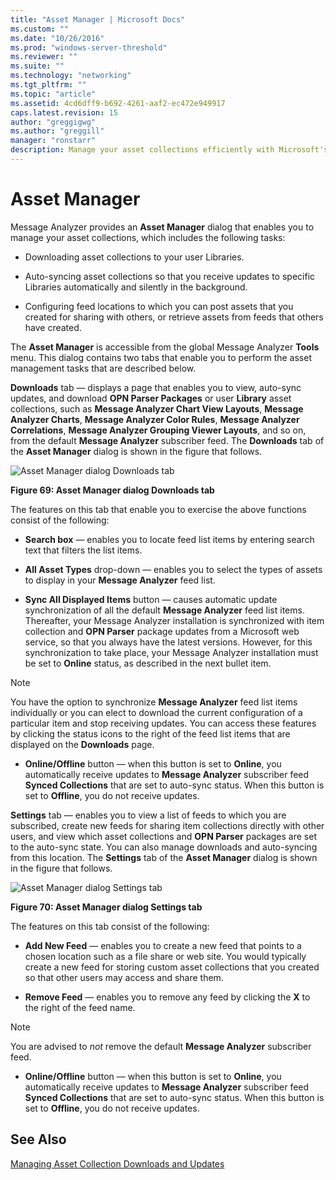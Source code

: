 ```yaml
---
title: "Asset Manager | Microsoft Docs"
ms.custom: ""
ms.date: "10/26/2016"
ms.prod: "windows-server-threshold"
ms.reviewer: ""
ms.suite: ""
ms.technology: "networking"
ms.tgt_pltfrm: ""
ms.topic: "article"
ms.assetid: 4cd6dff9-b692-4261-aaf2-ec472e949917
caps.latest.revision: 15
author: "greggigwg"
ms.author: "greggill"
manager: "ronstarr"
description: Manage your asset collections efficiently with Microsoft's Asset Manager. Download, auto-sync, and share assets seamlessly. Stay updated with the latest versions.
---
```


# Asset Manager

Message Analyzer provides an **Asset Manager** dialog that enables you to manage your asset collections, which includes the following tasks:  
  
-   Downloading asset collections to your user Libraries.  
  
-   Auto-syncing asset collections so that you receive updates to specific Libraries automatically and silently in the background.  
  
-   Configuring feed locations to which you can post assets that you created for sharing with others, or retrieve assets from feeds that others have created.  
  
The **Asset Manager** is accessible from the global Message Analyzer **Tools** menu. This dialog contains two tabs that enable you to perform the asset management tasks that are described below.  
  
**Downloads** tab — displays a page that enables you to view, auto-sync updates, and download **OPN Parser Packages** or user **Library** asset collections, such as **Message Analyzer Chart View Layouts**, **Message Analyzer Charts**, **Message Analyzer Color Rules**, **Message Analyzer Correlations**, **Message Analyzer Grouping Viewer Layouts**, and so on, from the default **Message Analyzer** subscriber feed. The **Downloads** tab of the **Asset Manager** dialog is shown in the figure that follows.  
  
![Asset Manager dialog Downloads tab](media/fig69-asset-manager-dialog-downloads-tab.png "Fig69-Asset Manager dialog Downloads tab")  
  
**Figure 69: Asset Manager dialog Downloads tab**  
  
The features on this tab that enable you to exercise the above functions consist of the following:  
  
-   **Search box** — enables you to locate feed list items by entering search text that filters the list items.  
  
-   **All Asset Types** drop-down — enables you to select the types of assets to display in your **Message Analyzer** feed list.  
  
-   **Sync All Displayed Items** button — causes automatic update synchronization of all the default **Message Analyzer** feed list items. Thereafter, your Message Analyzer installation is synchronized with item collection and **OPN Parser** package updates from a Microsoft web service, so that you always have the latest versions. However, for this synchronization to take place, your Message Analyzer installation must be set to **Online** status, as described in the next bullet item.  
  
 > [!NOTE]
 >  You have the option to synchronize **Message Analyzer** feed list items individually or you can elect to download the current configuration of a particular item and stop receiving updates. You can access these features by clicking the status icons to the right of the feed list items that are displayed on the **Downloads** page.  
  
-   **Online/Offline** button — when this button is set to **Online**, you automatically receive updates to **Message Analyzer** subscriber feed **Synced Collections** that are set to auto-sync status. When this button is set to **Offline**, you do not receive updates.  
  
**Settings** tab — enables you to view a list of feeds to which you are subscribed, create new feeds for sharing item collections directly with other users, and view which asset collections and **OPN Parser** packages are set to the auto-sync state. You can also manage downloads and auto-syncing from this location. The **Settings** tab of the **Asset Manager** dialog is shown in the figure that follows.  
  
![Asset Manager dialog Settings tab](media/fig70-asset-manager-dialog-settings-tab.png "Fig70-Asset Manager dialog Settings tab")  
  
**Figure 70: Asset Manager dialog Settings tab**  
  
The features on this tab consist of the following:  
  
-   **Add New Feed** — enables you to create a new feed that points to a chosen location such as a file share or web site. You would typically create a new feed for storing custom asset collections that you created so that other users may access and share them.  
  
-   **Remove Feed** — enables you  to remove any feed by clicking the **X** to the right of the feed name.  
  
 > [!NOTE]
 >  You are advised to *not* remove the default **Message Analyzer** subscriber feed.  
  
-   **Online/Offline** button — when this button is set to **Online**, you automatically receive updates to **Message Analyzer** subscriber feed **Synced Collections** that are set to auto-sync status. When this button is set to **Offline**, you do not receive updates.  
  
## See Also  

[Managing Asset Collection Downloads and Updates](managing-asset-collection-downloads-and-updates.md)